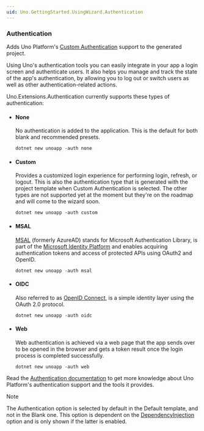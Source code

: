 ```yaml
---
uid: Uno.GettingStarted.UsingWizard.Authentication
---
```


### Authentication

Adds Uno Platform's [Custom Authentication](xref:Learn.Tutorials.Authentication.HowToAuthentication) support to the generated project.

Using Uno's authentication tools you can easily integrate in your app a login screen and authenticate users. It also helps you manage and track the state of the app's authentication, by allowing you to log out or switch users as well as other authentication-related actions.

Uno.Extensions.Authentication currently supports these types of authentication:

- #### None  

    No authentication is added to the application. This is the default for both blank and recommended presets.

    ```dotnetcli
    dotnet new unoapp -auth none
    ```

- #### Custom

    Provides a customized login experience for performing login, refresh, or logout. This is also the authentication type that is generated with the project template when Custom Authentication is selected. The other types are not supported yet at the moment but they're on the roadmap and will come to the wizard soon.

    ```dotnetcli
    dotnet new unoapp -auth custom
    ```

- #### MSAL

    [MSAL](https://github.com/AzureAD/microsoft-authentication-library-for-dotnet) (formerly AzureAD) stands for Microsoft Authentication Library, is part of the [Microsoft Identity Platform](https://learn.microsoft.com/azure/active-directory/develop/v2-overview) and enables acquiring authentication tokens and access of protected APIs using OAuth2 and OpenID.

    ```dotnetcli
    dotnet new unoapp -auth msal
    ```

- #### OIDC

    Also referred to as [OpenID Connect](https://openid.net/connect), is a simple identity layer using the OAuth 2.0 protocol.

    ```dotnetcli
    dotnet new unoapp -auth oidc
    ```

- #### Web

    Web authentication is achieved via a web page that the app sends over to be opened in the browser and gets a token result once the login process is completed successfully.

    ```dotnetcli
    dotnet new unoapp -auth web
    ```

Read the [Authentication documentation](xref:Overview.Authentication) to get more knowledge about Uno Platform's authentication support and the tools it provides.

> [!NOTE]
> The Authentication option is selected by default in the Default template, and not in the Blank one.
> This option is dependent on the [DependencyInjection](#6-extensions) option and is only shown if the latter is enabled.
